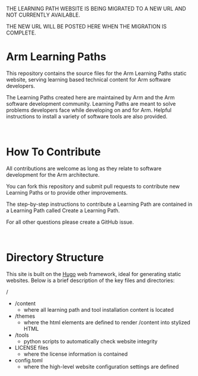 THE LEARNING PATH WEBSITE IS BEING MIGRATED TO A NEW URL AND NOT CURRENTLY AVAILABLE. 

THE NEW URL WILL BE POSTED HERE WHEN THE MIGRATION IS COMPLETE.

# Arm Learning Paths 

This repository contains the source files for the Arm Learning Paths static website, serving learning based technical content for Arm software developers. 

The Learning Paths created here are maintained by Arm and the Arm software development community. Learning Paths are meant to solve problems developers face while developing on and for Arm. Helpful instructions to install a variety of software tools are also provided.

<br/>

# How To Contribute

All contributions are welcome as long as they relate to software development for the Arm architecture. 

You can fork this repository and submit pull requests to contribute new Learning Paths or to provide other improvements. 

The step-by-step instructions to contribute a Learning Path are contained in a Learning Path called Create a Learning Path.

For all other questions please create a GitHub issue. 

<br/>

# Directory Structure

This site is built on the [Hugo](https://gohugo.io/) web framework, ideal for generating static websites. Below is a brief description of the key files and directories:

/
  * /content
    * where all learning path and tool installation content is located
  * /themes
    * where the html elements are defined to render /content into stylized HTML
  * /tools
    * python scripts to automatically check website integrity
  * LICENSE files
    * where the license information is contained
  * config.toml
    * where the high-level website configuration settings are defined
 
